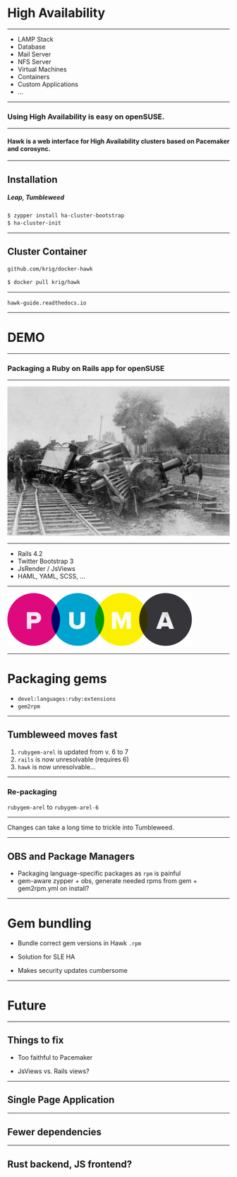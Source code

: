 # High Availability

---

* LAMP Stack
* Database
* Mail Server
* NFS Server
* Virtual Machines
* Containers
* Custom Applications
* ...

---

### Using High Availability is **easy** on openSUSE.

---

#### **Hawk** is a web interface for High Availability clusters based on Pacemaker and corosync.

---

## Installation
##### Leap, Tumbleweed

```bash
$ zypper install ha-cluster-bootstrap
$ ha-cluster-init
```

---

## Cluster Container

`github.com/krig/docker-hawk`

```bash
$ docker pull krig/hawk
```

---

`hawk-guide.readthedocs.io`

---

# **DEMO**

---

### Packaging a Ruby on Rails app for openSUSE

---

<img src="img/trainwreck2.jpg">

---

* Rails 4.2
* Twitter Bootstrap 3
* JsRender / JsViews
* HAML, YAML, SCSS, ...

---

<img src="img/puma-logo-large.png" >

---

# Packaging gems

* `devel:languages:ruby:extensions`
* `gem2rpm`

---

## Tumbleweed moves fast

1. `rubygem-arel` is updated from v. 6 to 7
2. `rails` is now unresolvable (requires 6)
3. `hawk` is now unresolvable...

---

### Re-packaging

`rubygem-arel` to `rubygem-arel-6`

---

Changes can take a long time to trickle into Tumbleweed.

---

## OBS and Package Managers

* Packaging language-specific packages as `rpm` is painful
* gem-aware zypper + obs, generate needed rpms from gem + gem2rpm.yml
  on install?

---

# Gem bundling

* Bundle correct gem versions in Hawk `.rpm`

* Solution for SLE HA

* Makes security updates cumbersome

---

# Future

---

## Things to fix

* Too faithful to Pacemaker

* JsViews vs. Rails views?

---

## Single Page Application

---

## Fewer dependencies

---

## Rust backend, JS frontend?
